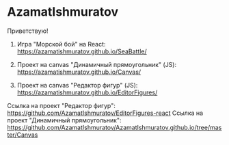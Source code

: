 # AzamatIshmuratov
Приветствую!

1) Игра "Морской бой" на React: https://azamatishmuratov.github.io/SeaBattle/

2) Проект на canvas "Динамичный прямоугольник" (JS): https://azamatishmuratov.github.io/Canvas/

3) Проект на canvas "Редактор фигур" (JS): https://azamatishmuratov.github.io/EditorFigures/
                         
                         
Ссылка на проект "Редактор фигур": https://github.com/AzamatIshmuratov/EditorFigures-react
Ссылка на проект "Динамичный прямоугольник": https://github.com/AzamatIshmuratov/AzamatIshmuratov.github.io/tree/master/Canvas
